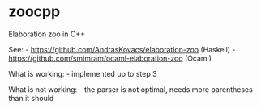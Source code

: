 # zoocpp
Elaboration zoo in C++

See:
    - https://github.com/AndrasKovacs/elaboration-zoo (Haskell)
    - https://github.com/smimram/ocaml-elaboration-zoo (Ocaml)

What is working:
    - implemented up to step 3

What is not working:
    - the parser is not optimal, needs more parentheses than it should 
